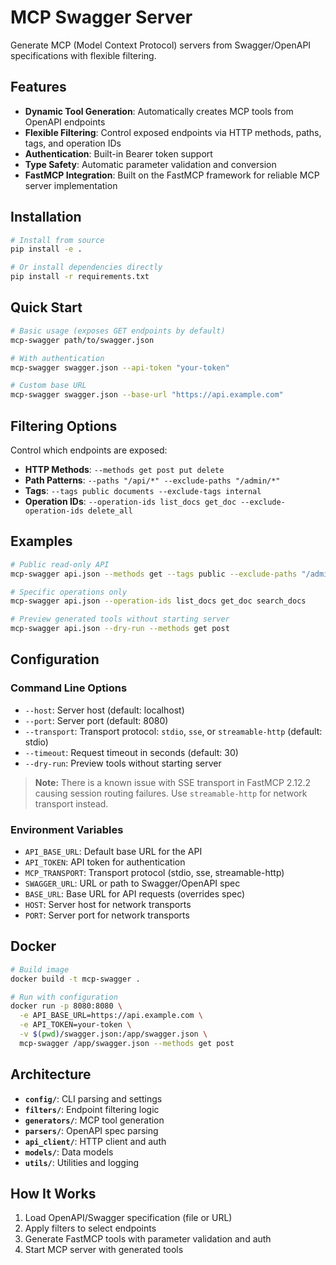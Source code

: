 # MCP Swagger Server

Generate MCP (Model Context Protocol) servers from Swagger/OpenAPI specifications with flexible filtering.

## Features

- **Dynamic Tool Generation**: Automatically creates MCP tools from OpenAPI endpoints
- **Flexible Filtering**: Control exposed endpoints via HTTP methods, paths, tags, and operation IDs
- **Authentication**: Built-in Bearer token support
- **Type Safety**: Automatic parameter validation and conversion
- **FastMCP Integration**: Built on the FastMCP framework for reliable MCP server implementation

## Installation

```bash
# Install from source
pip install -e .

# Or install dependencies directly
pip install -r requirements.txt
```

## Quick Start

```bash
# Basic usage (exposes GET endpoints by default)
mcp-swagger path/to/swagger.json

# With authentication
mcp-swagger swagger.json --api-token "your-token"

# Custom base URL
mcp-swagger swagger.json --base-url "https://api.example.com"
```

## Filtering Options

Control which endpoints are exposed:

- **HTTP Methods**: `--methods get post put delete`
- **Path Patterns**: `--paths "/api/*" --exclude-paths "/admin/*"`
- **Tags**: `--tags public documents --exclude-tags internal`
- **Operation IDs**: `--operation-ids list_docs get_doc --exclude-operation-ids delete_all`

## Examples

```bash
# Public read-only API
mcp-swagger api.json --methods get --tags public --exclude-paths "/admin/*"

# Specific operations only
mcp-swagger api.json --operation-ids list_docs get_doc search_docs

# Preview generated tools without starting server
mcp-swagger api.json --dry-run --methods get post
```

## Configuration

### Command Line Options

- `--host`: Server host (default: localhost)
- `--port`: Server port (default: 8080)
- `--transport`: Transport protocol: `stdio`, `sse`, or `streamable-http` (default: stdio)
- `--timeout`: Request timeout in seconds (default: 30)
- `--dry-run`: Preview tools without starting server

> **Note:** There is a known issue with SSE transport in FastMCP 2.12.2 causing session routing failures. Use `streamable-http` for network transport instead.

### Environment Variables

- `API_BASE_URL`: Default base URL for the API
- `API_TOKEN`: API token for authentication
- `MCP_TRANSPORT`: Transport protocol (stdio, sse, streamable-http)
- `SWAGGER_URL`: URL or path to Swagger/OpenAPI spec
- `BASE_URL`: Base URL for API requests (overrides spec)
- `HOST`: Server host for network transports
- `PORT`: Server port for network transports

## Docker

```bash
# Build image
docker build -t mcp-swagger .

# Run with configuration
docker run -p 8080:8080 \
  -e API_BASE_URL=https://api.example.com \
  -e API_TOKEN=your-token \
  -v $(pwd)/swagger.json:/app/swagger.json \
  mcp-swagger /app/swagger.json --methods get post
```

## Architecture

- **`config/`**: CLI parsing and settings
- **`filters/`**: Endpoint filtering logic
- **`generators/`**: MCP tool generation
- **`parsers/`**: OpenAPI spec parsing
- **`api_client/`**: HTTP client and auth
- **`models/`**: Data models
- **`utils/`**: Utilities and logging

## How It Works

1. Load OpenAPI/Swagger specification (file or URL)
2. Apply filters to select endpoints
3. Generate FastMCP tools with parameter validation and auth
4. Start MCP server with generated tools
